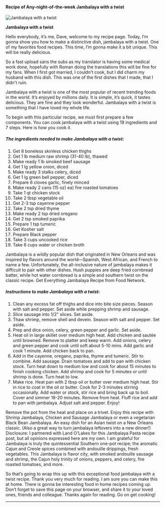             

#### Recipe of Any-night-of-the-week Jambalaya with a twist

![Jambalaya with a twist](https://img-global.cpcdn.com/recipes/c7df12c878f8febc/751x532cq70/jambalaya-with-a-twist-recipe-main-photo.jpg)

**Jambalaya with a twist**

Hello everybody, it’s me, Dave, welcome to my recipe page. Today, I’m gonna show you how to make a distinctive dish, jambalaya with a twist. One of my favorites food recipes. This time, I’m gonna make it a bit unique. This will be really delicious.

So a fast upload sans the subs as my translator is having some medical work done, hopefully with Roman doing the translations this will be fine for my fans. When I first got married, I couldn't cook, but I did charm my husband with this dish. This was one of the first dishes that I made, that I didn't ruin.

Jambalaya with a twist is one of the most popular of recent trending foods in the world. It’s enjoyed by millions daily. It is simple, it’s quick, it tastes delicious. They are fine and they look wonderful. Jambalaya with a twist is something that I have loved my whole life.

To begin with this particular recipe, we must first prepare a few components. You can cook jambalaya with a twist using 19 ingredients and 7 steps. Here is how you cook it.

##### The ingredients needed to make Jambalaya with a twist:

1.  Get 8 boneless skinless chicken thighs
2.  Get 1 lb medium raw shrimp (31-40 lb), thawed
3.  Make ready 1 lb smoked beef sausage
4.  Get 1 lg yellow onion, diced
5.  Make ready 3 stalks celery, diced
6.  Get 1 lg green bell pepper, diced
7.  Prepare 6 cloves garlic, finely minced
8.  Make ready 2 cans (15 oz) ea) fire roasted tomatoes
9.  Take 1 qt chicken stock
10.  Take 2 tbsp vegetable oil
11.  Get 2-3 tsp cayenne pepper
12.  Take 2 tsp dried thyme
13.  Make ready 2 tsp dried oregano
14.  Get 2 tsp smoked paprika
15.  Prepare 1 tsp tumeric
16.  Get Kosher salt
17.  Prepare Black pepper
18.  Take 3 cups uncooked rice
19.  Take 6 cups water or chicken broth

Jambalaya is a wildly popular dish that originated in New Orleans and was inspired by flavors around the world—Spanish, West African, and French to name a few. Unfortunately, the all-inclusive nature of jambalaya makes it difficult to pair with other dishes. Hush puppies are deep fried cornbread batter, while hot water cornbread is a simple and southern twist on the classic recipe. Get Everything Jambalaya Recipe from Food Network.

##### Instructions to make Jambalaya with a twist:

1.  Clean any excess fat off thighs and dice into bite size pieces. Season with salt and pepper. Set aside while prepping shrimp and sausage.
2.  Slice sausage into 1/2" slices. Set aside.
3.  Thaw shrimp, remove shell and devein. Season with salt and pepper. Set aside.
4.  Prep and dice onion, celery, green pepper and garlic. Set aside.
5.  Heat oil in large skillet over medium high heat. Add chicken and sautée until browned. Remove to platter and keep warm. Add onions, celery and green pepper and cook until soft about 5-10 mins. Add garlic and cook 1 minute. Add chicken back to pan.
6.  Add in the cayenne, oregano, paprika, thyme and tumeric. Stir to combine. Add sausage. Drain tomatoes and add to pan with chicken stock. Turn heat down to medium low and cook for about 15 minutes to finish cooking chicken. Add shrimp and cook for 5 minutes or until shrimp is done. Turn heat to low.
7.  Make rice. Heat pan with 2 tbsp oil or butter over medium high heat. Stir in rice to coat in the oil or butter. Cook for 2-3 minutes stirring occasionally. Add water or stock, stir rice and bring back up to boil. Cover and simmer 18-20 minutes. Remove from heat. Fluff rice and add to pan with jambalaya. Adjust salt and pepper. Enjoy!

Remove the pot from the heat and place on a trivet. Enjoy this recipe with Shrimp Jambalaya, Chicken and Sausage Jambalaya or even a vegetarian Black Bean Jambalaya. An easy dish for an Asian twist on a New Orleans classic. (Also a great way to turn jambalaya leftovers into a new dinner!) Disclosure: I partnered with Land O'Lakes for this Jambalaya Pasta recipe post, but all opinions expressed here are my own. I am grateful for Jambalaya is truly the quintessential Southern one-pot recipe; the aromatic Cajun and Creole spices combined with andouille drippings, fresh vegetables. This Jambalaya is flavor city, with smoked andouille sausage and shrimp, the Cajun holy trinity of onions, peppers, and celery, fire roasted tomatoes, and more.

So that’s going to wrap this up with this exceptional food jambalaya with a twist recipe. Thank you very much for reading. I am sure you can make this at home. There is gonna be interesting food in home recipes coming up. Don’t forget to save this page on your browser, and share it to your loved ones, friends and colleague. Thanks again for reading. Go on get cooking!

* * *